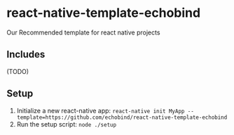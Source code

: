 # react-native-template-echobind
Our Recommended template for react native projects

## Includes
(TODO)

## Setup
1. Initialize a new react-native app: `react-native init MyApp --template=https://github.com/echobind/react-native-template-echobind`
2. Run the setup script: `node ./setup`
